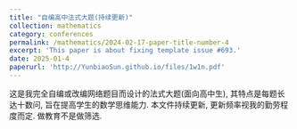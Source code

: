 ```yaml
---
title: "自编高中法式大题(持续更新)"
collection: mathematics
category: conferences
permalink: /mathematics/2024-02-17-paper-title-number-4
excerpt: 'This paper is about fixing template issue #693.'
date: 2025-01-4
paperurl: 'http://YunbiaoSun.github.io/files/1w1n.pdf'
---
```


这是我完全自编或改编网络题目而设计的法式大题(面向高中生), 其特点是每题长达十数问, 旨在提高学生的数学思维能力. 本文件持续更新, 更新频率视我的勤劳程度而定. 做教育不是做筛选.
